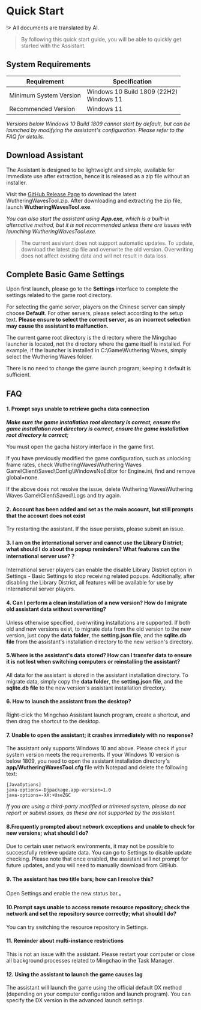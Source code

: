 # Quick Start

!> All documents are translated by AI.

> By following this quick start guide, you will be able to quickly get started with the Assistant.

## System Requirements

| **Requirement**        | Specification                               |
| ---------------------- | ------------------------------------------- |
| Minimum System Version | Windows 10 Build 1809 (22H2)<br/>Windows 11 |
| Recommended Version    | Windows 11                                  |

*Versions below Windows 10 Build 1809 cannot start by default, but can be launched by modifying the assistant's configuration. Please refer to the FAQ for details.*



## Download Assistant

The Assistant is designed to be lightweight and simple, available for immediate use after extraction, hence it is released as a zip file without an installer.

Visit the [GitHub Release Page](https://github.com/leck995/WutheringWavesTool/releases) to download the latest WutheringWavesTool.zip. After downloading and extracting the zip file, launch **WutheringWavesTool.exe**.

*You can also start the assistant using **App.exe**, which is a built-in alternative method, but it is not recommended unless there are issues with launching WutheringWavesTool.exe.*

> The current assistant does not support automatic updates. To update, download the latest zip file and overwrite the old version. Overwriting does not affect existing data and will not result in data loss.

## Complete Basic Game Settings

Upon first launch, please go to the **Settings** interface to complete the settings related to the game root directory.

For selecting the game server, players on the Chinese server can simply choose **Default**. For other servers, please select according to the setup text. **Please ensure to select the correct server, as an incorrect selection may cause the assistant to malfunction.**

The current game root directory is the directory where the Mingchao launcher is located, not the directory where the game itself is installed. For example, if the launcher is installed in C:\Game\Wuthering Waves, simply select the Wuthering Waves folder.

There is no need to change the game launch program; keeping it default is sufficient.





## FAQ

#### 1. Prompt says unable to retrieve gacha data connection

***Make sure the game installation root directory is correct, ensure the game installation root directory is correct, ensure the game installation root directory is correct;***

You must open the gacha history interface in the game first.

If you have previously modified the game configuration, such as unlocking frame rates, check WutheringWaves\Wuthering Waves Game\Client\Saved\Config\WindowsNoEditor for Engine.ini, find and remove global=none.

If the above does not resolve the issue, delete Wuthering Waves\Wuthering Waves Game\Client\Saved\Logs and try again.


#### 2. Account has been added and set as the main account, but still prompts that the account does not exist

Try restarting the assistant. If the issue persists, please submit an issue.

#### 3.  I am on the international server and cannot use the Library District; what should I do about the popup reminders? What features can the international server use?？

International server players can enable the disable Library District option in Settings - Basic Settings to stop receiving related popups. Additionally, after disabling the Library District, all features will be available for use by international server players.

#### 4. Can I perform a clean installation of a new version? How do I migrate old assistant data without overwriting?

Unless otherwise specified, overwriting installations are supported. If both old and new versions exist, to migrate data from the old version to the new version, just copy the **data folder**, the **setting.json file**, and the **sqlite.db file** from the assistant's installation directory to the new version's directory.

#### 5.Where is the assistant's data stored? How can I transfer data to ensure it is not lost when switching computers or reinstalling the assistant?

All data for the assistant is stored in the assistant installation directory. To migrate data, simply copy the **data folder**, the **setting.json file**, and the **sqlite.db file** to the new version's assistant installation directory.

#### 6. How to launch the assistant from the desktop?

Right-click the Mingchao Assistant launch program, create a shortcut, and then drag the shortcut to the desktop.

#### 7. Unable to open the assistant; it crashes immediately with no response?

The assistant only supports Windows 10 and above. Please check if your system version meets the requirements. If your Windows 10 version is below 1809, you need to open the assistant installation directory's **app/WutheringWavesTool.cfg** file with Notepad and delete the following text:
```
[JavaOptions]
java-options=-Djpackage.app-version=1.0
java-options=-XX:+UseZGC
```
*If you are using a third-party modified or trimmed system, please do not report or submit issues, as these are not supported by the assistant.*

#### 8.Frequently prompted about network exceptions and unable to check for new versions; what should I do?

Due to certain user network environments, it may not be possible to successfully retrieve update data. You can go to Settings to disable update checking. Please note that once enabled, the assistant will not prompt for future updates, and you will need to manually download from GitHub.

#### 9. The assistant has two title bars; how can I resolve this?

Open Settings and enable the new status bar.。

#### 10.Prompt says unable to access remote resource repository; check the network and set the repository source correctly; what should I do?
You can try switching the resource repository in Settings.

#### 11.   Reminder about multi-instance restrictions

This is not an issue with the assistant. Please restart your computer or close all background processes related to Mingchao in the Task Manager.

#### 12. Using the assistant to launch the game causes lag

The assistant will launch the game using the official default DX method (depending on your computer configuration and launch program). You can specify the DX version in the advanced launch settings.



